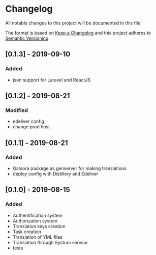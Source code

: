 # Changelog
All notable changes to this project will be documented in this file.

The format is based on [Keep a Changelog](http://keepachangelog.com/en/1.0.0/)
and this project adheres to [Semantic Versioning](http://semver.org/spec/v2.0.0.html).

## [0.1.3] - 2019-09-10
### Added
- json support for Laravel and ReactJS

## [0.1.2] - 2019-08-21
### Modified
- edeliver config
- change prod host

## [0.1.1] - 2019-08-21
### Added
- Galnora package as genserver for making translations
- deploy config with Distillery and Edeliver

## [0.1.0] - 2019-08-15
### Added
- Authentification system
- Authorization system
- Translation keys creation
- Task creation
- Translation of YML files
- Translation through Systran service
- tests
